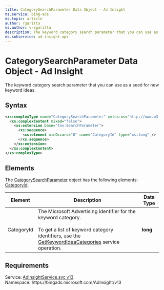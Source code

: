 ```yaml
---
title: CategorySearchParameter Data Object - Ad Insight
ms.service: bing-ads
ms.topic: article
author: rgaritta
ms.author: v-rgaritta
description: The keyword category search parameter that you can use as a seed for new keyword ideas.
ms.subservice: ad-insight-api
---
```

# CategorySearchParameter Data Object - Ad Insight
The keyword category search parameter that you can use as a seed for new keyword ideas.

## Syntax
```xml
<xs:complexType name="CategorySearchParameter" xmlns:xs="http://www.w3.org/2001/XMLSchema">
  <xs:complexContent mixed="false">
    <xs:extension base="tns:SearchParameter">
      <xs:sequence>
        <xs:element minOccurs="0" name="CategoryId" type="xs:long" />
      </xs:sequence>
    </xs:extension>
  </xs:complexContent>
</xs:complexType>
```

## <a name="elements"></a>Elements

The [CategorySearchParameter](categorysearchparameter.md) object has the following elements: [CategoryId](#categoryid).

|Element|Description|Data Type|
|-----------|---------------|-------------|
|<a name="categoryid"></a>CategoryId|The Microsoft Advertising identifier for the keyword category.<br/><br/>To get a list of keyword category identifiers, use the [GetKeywordIdeaCategories](getkeywordideacategories.md) service operation.|**long**|

## Requirements
Service: [AdInsightService.svc v13](https://adinsight.api.bingads.microsoft.com/Api/Advertiser/AdInsight/v13/AdInsightService.svc)  
Namespace: https\://bingads.microsoft.com/AdInsight/v13  

